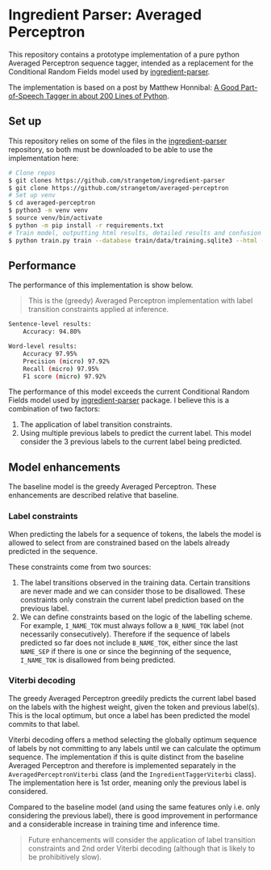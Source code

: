 # Ingredient Parser: Averaged Perceptron

This repository contains a prototype implementation of a pure python Averaged Perceptron sequence tagger, intended as a replacement for the Conditional Random Fields model used by [ingredient-parser](https://github.com/strangetom/ingredient-parser).

The implementation is based on a post by Matthew Honnibal: [A Good Part-of-Speech Tagger in about 200 Lines of Python](https://explosion.ai/blog/part-of-speech-pos-tagger-in-python).

## Set up

This repository relies on some of the files in the [ingredient-parser](https://github.com/strangetom/ingredient-parser) repository, so both must be downloaded to be able to use the implementation here:

```bash
# Clone repos
$ git clones https://github.com/strangetom/ingredient-parser
$ git clone https://github.com/strangetom/averaged-perceptron
# Set up venv
$ cd averaged-perceptron
$ python3 -m venv venv
$ source venv/bin/activate
$ python -m pip install -r requirements.txt
# Train model, outputting html results, detailed results and confusion matrix
$ python train.py train --database train/data/training.sqlite3 --html --detailed --confusion
```

## Performance

The performance of this implementation is show below.

> This is the (greedy) Averaged Perceptron implementation with label transition constraints applied at inference.

```bash
Sentence-level results:
	Accuracy: 94.80%

Word-level results:
	Accuracy 97.95%
	Precision (micro) 97.92%
	Recall (micro) 97.95%
	F1 score (micro) 97.92%

```

The performance of this model exceeds the current Conditional Random Fields model used by [ingredient-parser](https://github.com/strangetom/ingredient-parser) package. I believe this is a combination of two factors:

1. The application of label transition constraints.
2. Using multiple previous labels to predict the current label. This model consider the 3 previous labels to the current label being predicted.

## Model enhancements

The baseline model is the greedy Averaged Perceptron. These enhancements are described relative that baseline.

### Label constraints

When predicting the labels for a sequence of tokens, the labels the model is allowed to select from are constrained based on the labels already predicted in the sequence.

These constraints come from two sources:

1. The label transitions observed in the training data. Certain transitions are never made and we can consider those to be disallowed. These constraints only constrain the current label prediction based on the previous label.
2. We can define constraints based on the logic of the labelling scheme. For example, `I_NAME_TOK` must always follow a `B_NAME_TOK` label (not necessarily consecutively). Therefore if the sequence of labels predicted so far does not include `B_NAME_TOK`, either since the last `NAME_SEP` if there is one or since the beginning of the sequence, `I_NAME_TOK` is disallowed from being predicted.

### Viterbi decoding

The greedy Averaged Perceptron greedily predicts the current label based on the labels with the highest weight, given the token and previous label(s). This is the local optimum, but once a label has been predicted the model commits to that label.

Viterbi decoding offers a method selecting the globally optimum sequence of labels by not committing to any labels until we can calculate the optimum sequence. The implementation if this is quite distinct from the baseline Averaged Perceptron and therefore is implemented separately in the `AveragedPerceptronViterbi` class (and the `IngredientTaggerViterbi` class). The implementation here is 1st order, meaning only the previous label is considered.

Compared to the baseline model (and using the same features only i.e. only considering the previous label), there is good improvement in performance and a considerable increase in training time and inference time.

> Future enhancements will consider the application of label transition constraints and 2nd order Viterbi decoding (although that is likely to be prohibitively slow).

